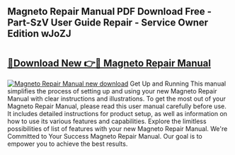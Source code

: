## Magneto Repair Manual PDF Download Free - Part-SzV User Guide Repair - Service Owner Edition wJoZJ

# <h2><a href="http://bc61005.oget.top/?id=Magneto+Repair+Manual">🔗Download New 👉🔴 Magneto Repair Manual</a></h2>

[![Magneto Repair Manual new download](https://i.imgur.com/5g1atiW.png)](http://bc61005.oget.top/?id=Magneto+Repair+Manual)
Get Up and Running This manual simplifies the process of setting up and using your new Magneto Repair Manual with clear instructions and illustrations. To get the most out of your Magneto Repair Manual, please read this user manual carefully before use. It includes detailed instructions for product setup, as well as information on how to use its various features and capabilities. Explore the limitless possibilities of list of features with your new Magneto Repair Manual. We're Committed to Your Success Magneto Repair Manual. Our goal is to empower you to achieve the best results.
